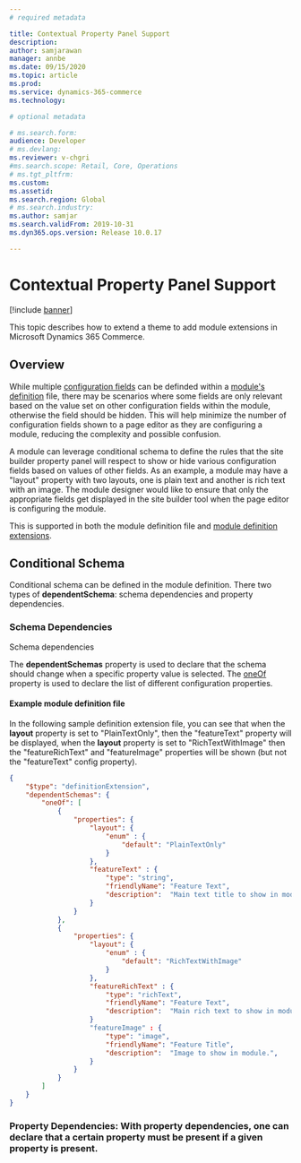```yaml
---
# required metadata

title: Contextual Property Panel Support
description:  
author: samjarawan
manager: annbe
ms.date: 09/15/2020
ms.topic: article
ms.prod: 
ms.service: dynamics-365-commerce
ms.technology: 

# optional metadata

# ms.search.form: 
audience: Developer
# ms.devlang: 
ms.reviewer: v-chgri
#ms.search.scope: Retail, Core, Operations
# ms.tgt_pltfrm: 
ms.custom: 
ms.assetid: 
ms.search.region: Global
# ms.search.industry: 
ms.author: samjar
ms.search.validFrom: 2019-10-31
ms.dyn365.ops.version: Release 10.0.17

---
```

# Contextual Property Panel Support

[!include [banner](../includes/banner.md)]

This topic describes how to extend a theme to add module extensions in Microsoft Dynamics 365 Commerce.

## Overview

While multiple [configuration fields](add-module-config-fields.md) can be definded within a [module's definition](module-definition-file.md) file, there may be scenarios where some fields are only relevant based on the value set on other configuration fields within the module, otherwise the field should be hidden.  This will help minimize the number of configuration fields shown to a page editor as they are configuring a module, reducing the complexity and possible confusion.

A module can leverage conditional schema to define the rules that the site builder property panel will respect to show or hide various configuration fields based on values of other fields.  As an example, a module may have a "layout" property with two layouts, one is plain text and another is rich text with an image. The module designer would like to ensure that only the appropriate fields get displayed in the site builder tool when the page editor is configuring the module.

This is supported in both the module definition file and [module definition extensions](theme-module-extensions.md).

## Conditional Schema
 
Conditional schema can be defined in the module definition.  There two types of **dependentSchema**: schema dependencies and property dependencies.

### Schema Dependencies
Schema dependencies 

The **dependentSchemas** property is used to declare that the schema should change when a specific property value is selected. The [oneOf](https://react-jsonschema-form.readthedocs.io/en/docs/usage/oneof/) property is used to declare the list of different configuration properties.



#### Example module definition file
In the following sample definition extension file, you can see that when the **layout** property is set to "PlainTextOnly", then the "featureText" property will be displayed, when the **layout** property is set to "RichTextWithImage" then the "featureRichText" and "featureImage" properties will be shown (but not the "featureText" config property).

```json
{
    "$type": "definitionExtension",
    "dependentSchemas": {
        "oneOf": [
            {
                "properties": {
                    "layout": {
                        "enum" : {
                            "default": "PlainTextOnly"
                        }
                    },
                    "featureText" : {
                        "type": "string",
                        "friendlyName": "Feature Text",
                        "description":  "Main text title to show in module.",
                    }
                }
            },
            {
                "properties": {
                    "layout": {
                        "enum" : {
                            "default": "RichTextWithImage"
                        }
                    },
                    "featureRichText" : {
                        "type": "richText",
                        "friendlyName": "Feature Text",
                        "description":  "Main rich text to show in module.",
                    }
                    "featureImage" : {
                        "type": "image",
                        "friendlyName": "Feature Title",
                        "description":  "Image to show in module.",
                    }
                }
            }
        ]
    }
}
```

### Property Dependencies:  With property dependencies, one can declare that  a certain property must be present if a given property is present. 

